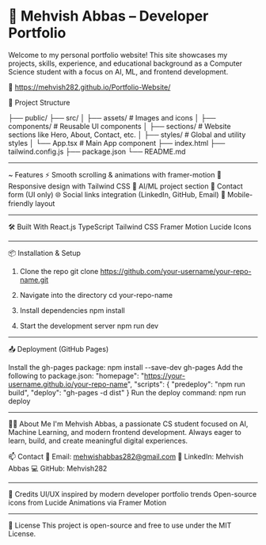 # 💼 Mehvish Abbas – Developer Portfolio

Welcome to my personal portfolio website! This site showcases my projects, skills, experience, and educational background as a Computer Science student 
with a focus on AI, ML, and frontend development.

🔗 https://mehvish282.github.io/Portfolio-Website/

📁 Project Structure

├── public/
├── src/
│   ├── assets/            # Images and icons
│   ├── components/        # Reusable UI components
│   ├── sections/          # Website sections like Hero, About, Contact, etc.
│   ├── styles/            # Global and utility styles
│   └── App.tsx            # Main App component
├── index.html
├── tailwind.config.js
├── package.json
└── README.md
______

~ Features
⚡ Smooth scrolling & animations with framer-motion
🎨 Responsive design with Tailwind CSS
🧠 AI/ML project section
💬 Contact form (UI only)
🌐 Social links integration (LinkedIn, GitHub, Email)
📱 Mobile-friendly layout
_____

🛠️ Built With
React.js
TypeScript
Tailwind CSS
Framer Motion
Lucide Icons
______

📦 Installation & Setup
1. Clone the repo
git clone https://github.com/your-username/your-repo-name.git

2. Navigate into the directory
cd your-repo-name

3. Install dependencies
npm install

4. Start the development server
npm run dev
_______

📤 Deployment (GitHub Pages)

Install the gh-pages package:
npm install --save-dev gh-pages
Add the following to package.json:
"homepage": "https://your-username.github.io/your-repo-name",
"scripts": {
  "predeploy": "npm run build",
  "deploy": "gh-pages -d dist"
}
Run the deploy command:
npm run deploy
_______

👩‍💻 About Me
I'm Mehvish Abbas, a passionate CS student focused on AI, Machine Learning, and modern frontend development. Always eager to learn, build, 
and create meaningful digital experiences.

📫 Contact
📧 Email: mehwishabbas282@gmail.com
💼 LinkedIn: Mehvish Abbas
💻 GitHub: Mehvish282
________ 

🌟 Credits
UI/UX inspired by modern developer portfolio trends
Open-source icons from Lucide
Animations via Framer Motion
_________

📃 License
This project is open-source and free to use under the MIT License.
